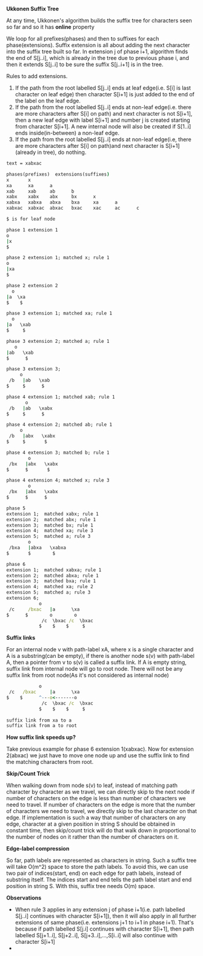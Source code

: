 **Ukkonen Suffix Tree**

At any time, Ukkonen's algorithm builds the suffix tree for characters seen so far and so it has **online** property

We loop for all prefixes(phases) and then to suffixes for each phase(extensions). Suffix extension is all about adding the
next character into the suffix tree built so far. In extension j of phase i+1, algorithm finds the end of S[j..i], which 
is already in the tree due to previous phase i, and then it extends S[j..i] to be sure the suffix S[j..i+1] is in the tree.

Rules to add extensions.
1. If the path from the root labelled S[j..i] ends at leaf edge(i.e. S[i] is last character on leaf edge) then character
S[i+1] is just added to the end of the label on the leaf edge.
2. If the path from the root labelled S[j..i] ends at non-leaf edge(i.e. there are more characters after S[i] on path)
and next character is not S[i+1], then a new leaf edge with label S[i+1] and number j is created starting from character
S[i+1]. A new internal node will also be created if S[1..i] ends inside(in-between) a non-leaf edge.
3. If the path from the root labelled S[j..i] ends at non-leaf edge(i.e, there are more characters after S[i] on path)and
next character is S[i+1] (already in tree), do nothing.

```cmd
text = xabxac

phases(prefixes)  extensions(suffixes)
x       x
xa      xa      a
xab     xab     ab      b
xabx    xabx    abx     bx      x
xabxa   xabxa   abxa    bxa     xa      a
xabxac  xabxac  abxac   bxac    xac     ac      c

$ is for leaf node 

phase 1 extension 1
o   
|x
$

phase 2 extension 1; matched x; rule 1 
o   
|xa
$

phase 2 extension 2
  o   
|a  \xa
$    $

phase 3 extension 1; matched xa; rule 1
  o   
|a   \xab
$     $

phase 3 extension 2; matched a; rule 1
   o   
|ab   \xab
$      $

phase 3 extension 3;
     o    
 /b   |ab   \xab
$     $      $

phase 4 extension 1; matched xab; rule 1
       o    
 /b   |ab   \xabx
$     $      $

phase 4 extension 2; matched ab; rule 1
     o    
 /b   |abx   \xabx
$     $       $

phase 4 extension 3; matched b; rule 1
        o    
 /bx   |abx   \xabx
$      $       $

phase 4 extension 4; matched x; rule 3
        o    
 /bx   |abx   \xabx
$      $      $

phase 5 
extension 1;  matched xabx; rule 1
extension 2;  matched abx; rule 1
extension 3;  matched bx; rule 1
extension 4;  matched xa; rule 3
extension 5;  matched a; rule 3
        o    
 /bxa   |abxa   \xabxa
$       $        $

phase 6 
extension 1;  matched xabxa; rule 1
extension 2;  matched abxa; rule 1
extension 3;  matched bxa; rule 1
extension 4;  matched xa; rule 2
extension 5;  matched a; rule 3
extension 6;  
            o    
 /c     /bxac   |a      \xa
$      $        o        o
             /c  \bxac /c  \bxac
            $    $    $     $
```

**Suffix links**

For an internal node v with path-label xA, where x is a single character and A is a substring(can be empty), if there is
another node s(v) with path-label A, then a pointer from v to s(v) is called a suffix link.  If A is empty string, suffix
link from internal node will go to root node. There will not be any suffix link from root node(As it's not considered as 
internal node)

```cmd
            o    
 /c   /bxac     |a      \xa
$    $      ^---o<-------o
             /c  \bxac /c  \bxac
            $    $    $     $
            
suffix link from xa to a
suffix link from a to root
```

**How suffix link speeds up?**

Take previous example for phase 6 extension 1(xabxac). Now for extension 2(abxac) we just have to move one node up and 
use the suffix link to find the matching characters from root.

**Skip/Count Trick**

When walking down from node s(v) to leaf, instead of matching path character by character as we travel, we can directly 
skip to the next node if number of characters on the edge is less than number of characters we need to travel. If number
of characters on the edge is more that the number of characters we need to travel, we directly skip to the last character
on that edge. If implementation is such a way that number of characters on any edge, character at a given position in 
string S should be obtained in constant time, then skip/count trick will do that walk down in proportional to the number
of nodes on it rather than the number of characters on it.

**Edge-label compression**

So far, path labels are represented as characters in string. Such a suffix tree will take O(m^2) space to store the path
labels. To avoid this, we can use two pair of indices(start, end) on each edge for path labels, instead of substring itself.
The indices start and end tells the path label start and end position in  string S. With this, suffix tree needs O(m) space.

**Observations**
* When rule 3 applies in any extension j of phase i+1(i.e. path labelled S[j..i] continues with character S[i+1]), then 
it will also apply in all further extensions of same phase(i.e. extensions j+1 to i+1 in phase i+1). That's because if path
labelled S[j.i] continues with character S[i+1], then path labelled S[j+1..i], S[j+2..i], S[j+3..i],...,S[i..i] will also 
continue with character S[i+1]
* 
 